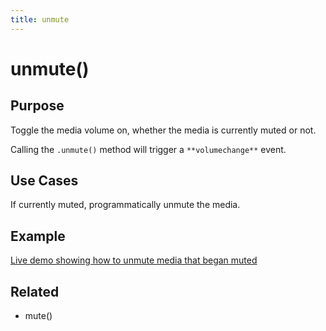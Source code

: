 ```yaml
---
title: unmute
---
```

# unmute() #

## Purpose ##

Toggle the media volume on, whether the media is currently muted or not.

Calling the `.unmute()` method will trigger a `**volumechange**` event.

## Use Cases ##

If currently muted, programmatically unmute the media.

## Example ##

[Live demo showing how to unmute media that began muted](http://jsfiddle.net/popcornjs/kMXzC/)

## Related ##

* mute()
